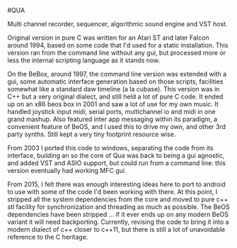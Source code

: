 #QUA

Multi channel recorder, sequencer, algorithmic sound engine and VST host.

Original version in pure C was written for an Atari ST and later Falcon around 1994, based on some code that I'd used for a static installation. This version ran from the command line without any gui, but processed more or less the internal scripting language as it stands now.

On the BeBox, around 1997, the command line version was extended with a gui, some automatic interface generation based on those scripts, facilities somewhat like a standard daw timeline (a la cubase). This version was in C++ but a very original dialect, and still held a lot of pure C code. It ended up on an x86 beos box in 2001 and saw a lot of use for my own music. It handled joystick input midi, serial ports, multichannel io and midi in one grand mashup. Also featured inter app messaging within its paradigm, a convenient feature of BeOS, and I used this to drive my own, and other 3rd party synths. Still kept a very tiny footprint resource wise.

From 2003 I ported this code to windows, separating the code from its interface, building an  so the core of Qua was back to being a gui agnostic, and added VST and ASIO support, but could run from a command line: this version eventually had working MFC gui.

From 2015, I felt there was enough interesting ideas here to port to android to use with some of the code I'd been working with there. At this point, I stripped all the system dependencies from the core and moved to pure c++ stl facility for synchronization and threading as much as possible. The BeOS dependencies have been stripped ... if it ever ends up on any modern BeOS variant  it will need backporting. Currently, revising the code to bring it into a modern dialect of c++ closer to c++11, but there is still a lot of unavoidable reference to the C heritage.
